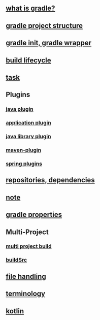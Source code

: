 ## [what is gradle?](what%20is%20gradle%3F.md)
## [gradle project structure](common%20gradle%20project%20structure.md)
## [gradle init, gradle wrapper](gradle%20init,gradle-wrapper.md)
## [build lifecycle](build-lifecycle.md)
## [task](tasks%20advanced.md)
## Plugins
### [java plugin](plugins/java%20plugin.md)
### [application plugin](plugins/application%20plugin.md)
### [java library plugin](plugins/java%20library.md)
### [maven-plugin](plugins/maven-publish%20plugin.md)
### [spring plugins](plugins/spring%20plugins.md)
## [repositories, dependencies](repositories,%20dependencies.md)
## [note](note.md)
## [gradle properties](gradle%20properties.md)
## Multi-Project
### [multi project build](multi-project/multi%20project%20build.md)
### [buildSrc](multi-project/buildSrc.md)
## [file handling](file%20handling.md)
## [terminology](terminology.md)
## [kotlin](kotlin.md)
